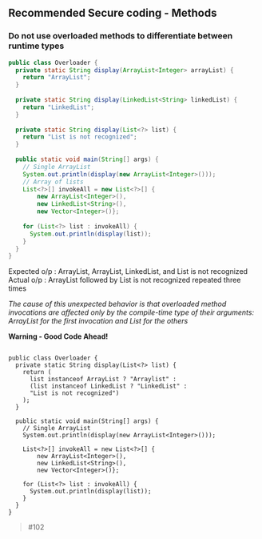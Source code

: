 ## Recommended Secure coding - Methods 
### Do not use overloaded methods to differentiate between runtime types

```java
public class Overloader {
  private static String display(ArrayList<Integer> arrayList) {
    return "ArrayList";
  }
 
  private static String display(LinkedList<String> linkedList) {
    return "LinkedList";
  }
 
  private static String display(List<?> list) {
    return "List is not recognized";
  }
 
  public static void main(String[] args) {
    // Single ArrayList
    System.out.println(display(new ArrayList<Integer>()));
    // Array of lists
    List<?>[] invokeAll = new List<?>[] {
        new ArrayList<Integer>(),
        new LinkedList<String>(),
        new Vector<Integer>()};
 
    for (List<?> list : invokeAll) {
      System.out.println(display(list));
    }
  }
}

```

Expected o/p :  ArrayList, ArrayList, LinkedList, and List is not recognized
Actual o/p :   ArrayList followed by List is not recognized repeated three times

*The cause of this unexpected behavior is that overloaded method invocations are affected only by the compile-time type of their arguments: ArrayList for the first invocation and List for the others*

**Warning - Good Code Ahead!**

```

public class Overloader {
  private static String display(List<?> list) {
    return (
      list instanceof ArrayList ? "Arraylist" :
      (list instanceof LinkedList ? "LinkedList" :
      "List is not recognized")
    );
  }
 
  public static void main(String[] args) {
    // Single ArrayList
    System.out.println(display(new ArrayList<Integer>()));
 
    List<?>[] invokeAll = new List<?>[] {
        new ArrayList<Integer>(),
        new LinkedList<String>(),
        new Vector<Integer>()};
 
    for (List<?> list : invokeAll) {
      System.out.println(display(list));
    }
  }
}

```

> #102
